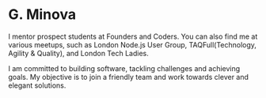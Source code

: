 # G. Minova
I mentor prospect students at Founders and Coders. You can also find me at various meetups, such as London Node.js User Group, TAQFull(Technology, Agility & Quality), and London Tech Ladies.

I am committed to building software, tackling challenges and achieving goals. My objective is to join a friendly team and work towards clever and elegant solutions.
